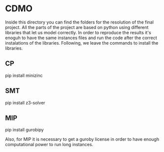 # CDMO

Inside this directory you can find the folders for the resolution of the final project.
All the parts of the project are based on python using different libraries that let us model correctly.
In order to reproduce the results it's enoguh to have the same instances files and run the code after the correct instalations of the libraries.
Following, we leave the commands to install the libraries.

## CP
pip install minizinc

## SMT
pip install z3-solver

## MIP
pip install gurobipy

Also, for MIP it is necessary to get a guroby license in order to have enough computational power to run long instances.
